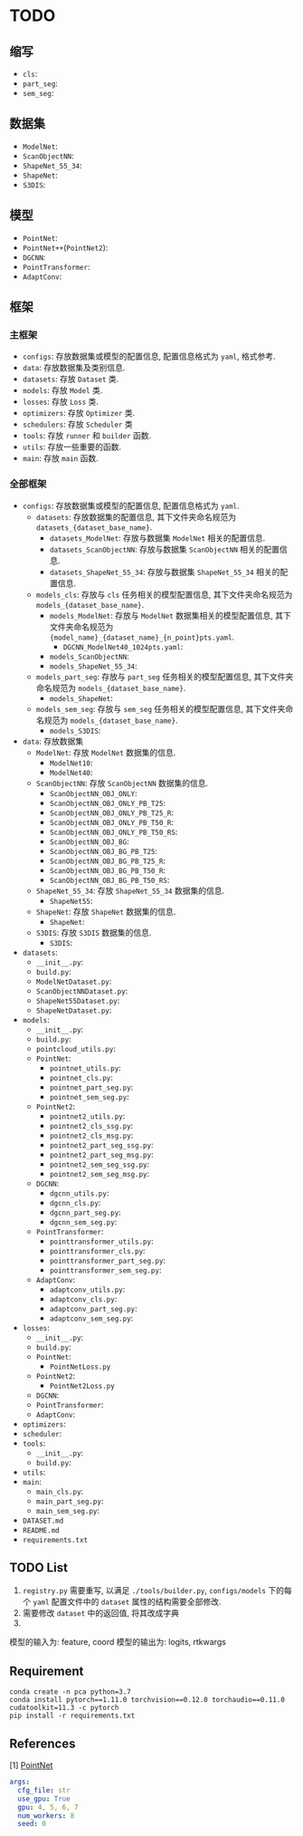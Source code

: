# TODO

## 缩写

- `cls`:
- `part_seg`:
- `sem_seg`:

## 数据集

- `ModelNet`:
- `ScanObjectNN`:
- `ShapeNet_55_34`:
- `ShapeNet`:
- `S3DIS`:

## 模型

- `PointNet`:
- `PointNet++`(`PointNet2`):
- `DGCNN`:
- `PointTransformer`:
- `AdaptConv`:

## 框架

### 主框架

- `configs`: 存放数据集或模型的配置信息, 配置信息格式为 `yaml`, 格式参考.
- `data`: 存放数据集及类别信息.
- `datasets`: 存放 `Dataset` 类.
- `models`: 存放 `Model` 类.
- `losses`: 存放 `Loss` 类.
- `optimizers`: 存放 `Optimizer` 类.
- `schedulers`: 存放 `Scheduler` 类
- `tools`: 存放 `runner` 和 `builder` 函数.
- `utils`: 存放一些重要的函数.
- `main`: 存放 `main` 函数.

### 全部框架

- `configs`: 存放数据集或模型的配置信息, 配置信息格式为 `yaml`.
  - `datasets`: 存放数据集的配置信息, 其下文件夹命名规范为 `datasets_{dataset_base_name}`.
    - `datasets_ModelNet`: 存放与数据集 `ModelNet` 相关的配置信息.
    - `datasets_ScanObjectNN`: 存放与数据集 `ScanObjectNN` 相关的配置信息.
    - `datasets_ShapeNet_55_34`: 存放与数据集 `ShapeNet_55_34` 相关的配置信息.
  - `models_cls`: 存放与 `cls` 任务相关的模型配置信息, 其下文件夹命名规范为 `models_{dataset_base_name}`.
    - `models_ModelNet`: 存放与 `ModelNet` 数据集相关的模型配置信息, 其下文件夹命名规范为 `{model_name}_{dataset_name}_{n_point}pts.yaml`.
      - `DGCNN_ModelNet40_1024pts.yaml`:
    - `models_ScanObjectNN`:
    - `models_ShapeNet_55_34`:
  - `models_part_seg`: 存放与 `part_seg` 任务相关的模型配置信息, 其下文件夹命名规范为 `models_{dataset_base_name}`.
    - `models_ShapeNet`:
  - `models_sem_seg`: 存放与 `sem_seg` 任务相关的模型配置信息, 其下文件夹命名规范为 `models_{dataset_base_name}`.
    - `models_S3DIS`:
- `data`: 存放数据集
  - `ModelNet`: 存放 `ModelNet` 数据集的信息.
    - `ModelNet10`:
    - `ModelNet40`:
  - `ScanObjectNN`: 存放 `ScanObjectNN` 数据集的信息.
    - `ScanObjectNN_OBJ_ONLY`:
    - `ScanObjectNN_OBJ_ONLY_PB_T25`:
    - `ScanObjectNN_OBJ_ONLY_PB_T25_R`:
    - `ScanObjectNN_OBJ_ONLY_PB_T50_R`:
    - `ScanObjectNN_OBJ_ONLY_PB_T50_RS`:
    - `ScanObjectNN_OBJ_BG`:
    - `ScanObjectNN_OBJ_BG_PB_T25`:
    - `ScanObjectNN_OBJ_BG_PB_T25_R`:
    - `ScanObjectNN_OBJ_BG_PB_T50_R`:
    - `ScanObjectNN_OBJ_BG_PB_T50_RS`:
  - `ShapeNet_55_34`: 存放 `ShapeNet_55_34` 数据集的信息.
    - `ShapeNet55`:
  - `ShapeNet`: 存放 `ShapeNet` 数据集的信息.
    - `ShapeNet`:
  - `S3DIS`: 存放 `S3DIS` 数据集的信息.
    - `S3DIS`:
- `datasets`:
  - `__init__.py`:
  - `build.py`:
  - `ModelNetDataset.py`:
  - `ScanObjectNNDataset.py`:
  - `ShapeNet55Dataset.py`:
  - `ShapeNetDataset.py`:
- `models`:
  - `__init__.py`:
  - `build.py`:
  - `pointcloud_utils.py`:
  - `PointNet`:
    - `pointnet_utils.py`:
    - `pointnet_cls.py`:
    - `pointnet_part_seg.py`:
    - `pointnet_sem_seg.py`:
  - `PointNet2`:
    - `pointnet2_utils.py`:
    - `pointnet2_cls_ssg.py`:
    - `pointnet2_cls_msg.py`:
    - `pointnet2_part_seg_ssg.py`:
    - `pointnet2_part_seg_msg.py`:
    - `pointnet2_sem_seg_ssg.py`:
    - `pointnet2_sem_seg_msg.py`:
  - `DGCNN`:
    - `dgcnn_utils.py`:
    - `dgcnn_cls.py`:
    - `dgcnn_part_seg.py`:
    - `dgcnn_sem_seg.py`:
  - `PointTransformer`:
    - `pointtransformer_utils.py`:
    - `pointtransformer_cls.py`:
    - `pointtransformer_part_seg.py`:
    - `pointtransformer_sem_seg.py`:
  - `AdaptConv`:
    - `adaptconv_utils.py`:
    - `adaptconv_cls.py`:
    - `adaptconv_part_seg.py`:
    - `adaptconv_sem_seg.py`:
- `losses`:
  - `__init__.py`:
  - `build.py`:
  - `PointNet`:
    - `PointNetLoss.py`
  - `PointNet2`:
    - `PointNet2Loss.py`
  - `DGCNN`:
  - `PointTransformer`:
  - `AdaptConv`:
- `optimizers`:
- `scheduler`:
- `tools`:
  - `__init__.py`:
  - `build.py`:
- `utils`:
- `main`:
  - `main_cls.py`:
  - `main_part_seg.py`:
  - `main_sem_seg.py`:
- `DATASET.md`
- `README.md`
- `requirements.txt`

<!-- ## Yaml Formatter

```bash
python ./yaml_formatter.py
``` -->

## TODO List

1. `registry.py` 需要重写, 以满足 `./tools/builder.py`, `configs/models` 下的每个 `yaml` 配置文件中的 `dataset` 属性的结构需要全部修改.
2. 需要修改 `dataset` 中的返回值, 将其改成字典
3. 

模型的输入为: feature, coord
模型的输出为: logits, rtkwargs


## Requirement

```
conda create -n pca python=3.7
conda install pytorch==1.11.0 torchvision==0.12.0 torchaudio==0.11.0 cudatoolkit=11.3 -c pytorch
pip install -r requirements.txt
```

## References

[1] [PointNet](https://arxiv.org/abs/1612.00593)



```yaml
args:
  cfg_file: str
  use_gpu: True
  gpu: 4, 5, 6, 7
  num_workers: 8
  seed: 0

```